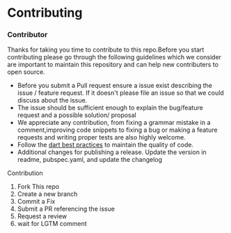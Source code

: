# Contributing 

 
### Contributor
Thanks for taking you time to contribute to this repo.Before you start contributing please go through the following guidelines which we consider are important to maintain this repository and can
help new contributers to open source.

- Before you submit a Pull request ensure a issue exist describing the issue / feature request. If it doesn't please file an issue so that we could discuss about the issue.
-  The issue should be sufficient enough to explain the bug/feature request and a possible solution/ proposal
- We appreciate any contribution, from fixing a grammar mistake in a comment,improving code snippets to fixing a bug or making a feature requests and writing proper tests are also highly welcome.  
- Follow the [dart best practices](https://dart.dev/guides/language/effective-dart) to maintain the quality of code.
- Additional changes for publishing a release. Update the version in readme, pubspec.yaml, and update the changelog   


Contribution

1. Fork This repo
2. Create a new branch
3. Commit a Fix
4. Submit a PR referencing the issue
5. Request a review
6. wait for LGTM comment
